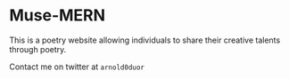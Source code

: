 # Muse-MERN

This is a poetry website allowing individuals to share their creative talents through poetry.

Contact me on twitter at `arnold0duor`

